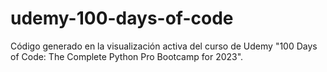 # udemy-100-days-of-code
Código generado en la visualización activa del curso de Udemy "100 Days of Code: The Complete Python Pro Bootcamp for 2023".
